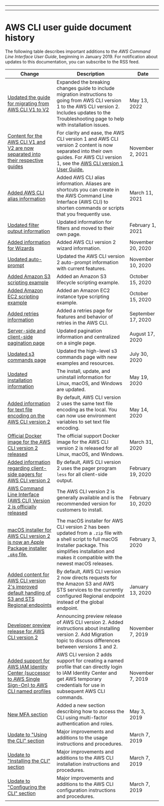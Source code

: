 --------

--------

# AWS CLI user guide document history<a name="document-history"></a>

The following table describes important additions to the *AWS Command Line Interface User Guide*, beginning in January 2019\. For notification about updates to this documentation, you can subscribe to the RSS feed\.

| Change | Description | Date | 
| --- |--- |--- |
| [Updated the guide for migrating from AWS CLI V1 to V2](https://docs.aws.amazon.com/cli/latest/userguide/cliv2-migration.html) | Expanded the breaking changes guide to include migration instructions to going from AWS CLI version 1 to the AWS CLI version 2\. Includes updates to the Troubleshooting page to help with installation issues\.  | May 13, 2022 | 
| [Content for the AWS CLI V1 and V2 are now separated into their respective guides](#document-history) | For clarity and ease, the AWS CLI version 1 and AWS CLI version 2 content is now separated into their own guides\.  For AWS CLI version 1, see the [AWS CLI version 1 User Guide\.](https://docs.aws.amazon.com/cli/v1/userguide/)  | November 2, 2021 | 
| [Added AWS CLI alias information](https://docs.aws.amazon.com/cli/latest/userguide/cli-usage-alias.html) | Added AWS CLI alias information\. Aliases are shortcuts you can create in the AWS Command Line Interface \(AWS CLI\) to shorten commands or scripts that you frequently use\. | March 11, 2021 | 
| [Updated filter output information](https://docs.aws.amazon.com/cli/latest/userguide/cli-usage-filter.html) | Updated information for filters and moved to their own page\. | February 1, 2021 | 
| [Added information for Wizards](https://docs.aws.amazon.com/cli/latest/userguide/cli-usage-wizard.html) | Added AWS CLI version 2 wizard information\. | November 20, 2020 | 
| [Updated auto\-prompt](https://docs.aws.amazon.com/cli/latest/userguide/cli-usage-parameters-prompting.html) | Updated the AWS CLI version 2 auto\-prompt information with current features\. | November 10, 2020 | 
| [Added Amazon S3 scripting example](https://docs.aws.amazon.com/cli/latest/userguide/cli-services-s3-lifecycle-example.html) | Added an Amazon S3 lifecycle scripting example\. | October 15, 2020 | 
| [Added Amazon EC2 scripting example](https://docs.aws.amazon.com/cli/latest/userguide/cli-services-ec2-instance-type-script.html) | Added an Amazon EC2 instance type scripting example\. | October 15, 2020 | 
| [Added retries information](https://docs.aws.amazon.com/cli/latest/userguide/cli-configure-retries.html) | Added a retries page for features and behavior of retries in the AWS CLI\. | September 17, 2020 | 
| [Server\-side and client\-side pagination page](https://docs.aws.amazon.com/cli/latest/userguide/cli-usage-pagination.html) | Updated pagination information and centralized on a single page\. | August 17, 2020 | 
| [Updated s3 commands page](https://docs.aws.amazon.com/cli/latest/userguide/cli-services-s3-commands.html) | Updated the high\-level s3 commands page with new examples and resources\. | July 30, 2020 | 
| [Updated installation information](https://docs.aws.amazon.com/cli/latest/userguide/cli-chap-install.html) | The install, update, and uninstall information for Linux, macOS, and Windows are updated\. | May 19, 2020 | 
| [Added information for text file encoding on the AWS CLI version 2](https://docs.aws.amazon.com/cli/latest/userguide/cliv2-migration.html) | By default, AWS CLI version 2 uses the same text file encoding as the local\. You can now use environment variables to set text file encoding\. | May 14, 2020 | 
| [Official Docker image for the AWS CLI version 2 released](https://docs.aws.amazon.com/cli/latest/userguide/install-cliv2-docker.html) | The official support Docker image for the AWS CLI version 2 is released for all Linux, macOS, and Windows\. | March 31, 2020 | 
| [Added information regarding client\-side pagers for AWS CLI version 2](https://docs.aws.amazon.com/cli/latest/userguide/cli-usage-pagination.html) | By default, AWS CLI version 2 uses the pager program `less` for all client\-side output\. | February 19, 2020 | 
| [AWS Command Line Interface \(AWS CLI\) Version 2 is officially released](https://docs.aws.amazon.com/cli/latest/userguide/install-cliv2-mac.html) | The AWS CLI version 2 is generally available and is the recommended version for customers to install\.  | February 10, 2020 | 
| [macOS installer for AWS CLI version 2 is now an Apple Package installer `.pkg` file\. ](https://docs.aws.amazon.com/cli/latest/userguide/install-cliv2-mac.html) | The macOS installer for AWS CLI version 2 has been updated from a `.zip` file with a shell script to full macOS Installer package\. This simplifies installation and makes it compatible with the newest macOS releases\. | February 3, 2020 | 
| [Added content for AWS CLI version 2's improved default handling of S3 and STS Regional endpoints](https://docs.aws.amazon.com/cli/latest/userguide/cli-configure-files.html#cli-config-sts_regional_endpoints) | By default, AWS CLI version 2 now directs requests for the Amazon S3 and AWS STS services to the currently configured Regional endpoint instead of the global endpoint\. | January 13, 2020 | 
| [Developer preview release for AWS CLI version 2](https://docs.aws.amazon.com/cli/latest/userguide/install-cliv2.html) | Announcing preview release of AWS CLI version 2\. Added instructions about installing version 2\. Add Migration topic to discuss differences between versions 1 and 2\. | November 7, 2019 | 
| [Added support for AWS IAM Identity Center \(successor to AWS Single Sign\-On\) to AWS CLI named profiles](https://docs.aws.amazon.com/cli/latest/userguide/cli-configure-sso.html) | AWS CLI version 2 adds support for creating a named profile that can directly login to IAM Identity Center and get AWS temporary credentials for use in subsequent AWS CLI commands\. | November 7, 2019 | 
| [New MFA section](https://docs.aws.amazon.com/cli/latest/userguide/cli-configure-role.html#cli-configure-role-mfa) | Added a new section describing how to access the CLI using multi\-factor authentication and roles\. | May 3, 2019 | 
| [Update to "Using the CLI" section](https://docs.aws.amazon.com/cli/latest/userguide/cli-chap-using.html) | Major improvements and additions to the usage instructions and procedures\. | March 7, 2019 | 
| [Update to "Installing the CLI" section](https://docs.aws.amazon.com/cli/latest/userguide/cli-chap-install.html) | Major improvements and additions to the AWS CLI installation instructions and procedures\. | March 7, 2019 | 
| [Update to "Configuring the CLI" section](https://docs.aws.amazon.com/cli/latest/userguide/cli-chap-configure.html) | Major improvements and additions to the AWS CLI configuration instructions and procedures\. | March 7, 2019 | 